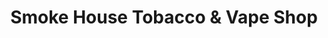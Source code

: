 ---
title: "Smoke House Tobacco & Vape Shop"
url: /logansport/smoke-house-tobacco-und-vape-shop/
shop: Tabak
---